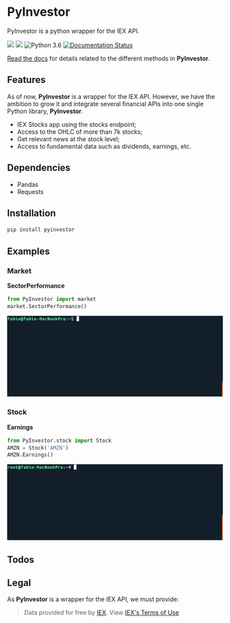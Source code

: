 # PyInvestor

PyInvestor is a python wrapper for the IEX API.


[![](https://travis-ci.com/SamurAi-sarl/PyInvestor.svg?token=1ybw2N4PGqXLfqpxx5kG&branch=master)]()
[![](https://img.shields.io/github/license/SamurAi-sarl/PyInvestor.svg)](https://github.com/SamurAi-sarl/PyInvestor)
![Python 3.6](https://img.shields.io/badge/Python-3.6-blue.svg)
[![Documentation Status](https://readthedocs.org/projects/ansicolortags/badge/?version=latest)](https://samurai-sarl.github.io/PyInvestor/)


[Read the docs](https://samurai-sarl.github.io/PyInvestor/) for details related to the different methods in **PyInvestor**.


## Features

As of now, **PyInvestor** is a wrapper for the IEX API. However, 
we have the ambition to grow it and integrate several financial
APIs into one single Python library, **PyInvestor**.

 - IEX Stocks app using the stocks endpoint;
 - Access to the OHLC of more than 7k stocks;
 - Get relevant news at the stock level;
 - Access to fundamental data such as dividends, earnings, etc.

  
## Dependencies

- Pandas
- Requests

## Installation

``` bash
pip install pyinvestor
```

## Examples

### Market

__SectorPerformance__

``` python
from PyInvestor import market
market.SectorPerformance()
```
![text](./docs/market.gif)


### Stock

__Earnings__

```python
from PyInvestor.stock import Stock
AMZN = Stock('AMZN')
AMZN.Earnings()
```
![text](./docs/stock.gif)

## Todos



## Legal

As **PyInvestor** is a wrapper for the IEX API, we must provide:

> Data provided  for free by [IEX](https://iextrading.com/developer/). 
> View [IEX's Terms of Use](https://iextrading.com/api-exhibit-a/)

